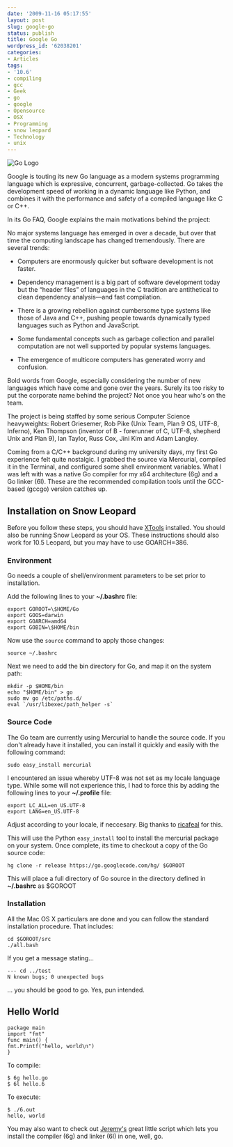 ```yaml
---
date: '2009-11-16 05:17:55'
layout: post
slug: google-go
status: publish
title: Google Go
wordpress_id: '62038201'
categories:
- Articles
tags:
- '10.6'
- compiling
- gcc
- Geek
- go
- google
- Opensource
- OSX
- Programming
- snow leopard
- Technology
- unix
---
```


![Go Logo](http://timk.co.za/wp-content/uploads/2009/11/bumper480x270.png)

Google is touting its new Go language as a modern systems programming language which is expressive, concurrent, garbage-collected. Go takes the development speed of working in a dynamic language like Python, and combines it with the performance and safety of a compiled language like C or C++.

In its Go FAQ, Google explains the main motivations behind the project:

No major systems language has emerged in over a decade, but over that time the computing landscape has changed tremendously. There are several trends:



	
  * Computers are enormously quicker but software development is not faster.

	
  * Dependency management is a big part of software development today but the “header files” of languages in the C tradition are antithetical to clean dependency analysis—and fast compilation.

	
  * There is a growing rebellion against cumbersome type systems like those of Java and C++, pushing people towards dynamically typed languages such as Python and JavaScript.

	
  * Some fundamental concepts such as garbage collection and parallel computation are not well supported by popular systems languages.

	
  * The emergence of multicore computers has generated worry and confusion.


Bold words from Google, especially considering the number of new languages which have come and gone over the years. Surely its too risky to put the corporate name behind the project? Not once you hear who's on the team.

The project is being staffed by some serious Computer Science heavyweights: Robert Griesemer, Rob Pike (Unix Team, Plan 9 OS, UTF-8, Inferno), Ken Thompson (inventor of B - forerunner of C, UTF-8, shepherd Unix and Plan 9), Ian Taylor, Russ Cox, Jini Kim and Adam Langley.

Coming from a C/C++ background during my university days, my first Go experience felt quite nostalgic. I grabbed the source via Mercurial, compiled it in the Terminal, and configured some shell environment variables. What I was left with was a native Go compiler for my x64 architecture (6g) and a Go linker (6l). These are the recommended compilation tools until the GCC-based (gccgo) version catches up.


## Installation on Snow Leopard


Before you follow these steps, you should have [XTools](http://developer.apple.com/TOOLS/Xcode/) installed. You should also be running Snow Leopard as your OS. These instructions should also work for 10.5 Leopard, but you may have to use GOARCH=386.


### Environment


Go needs a couple of shell/environment parameters to be set prior to installation.

Add the following lines to your **~/.bashrc** file:
 
    export GOROOT=\$HOME/Go
    export GOOS=darwin
    export GOARCH=amd64
    export GOBIN=\$HOME/bin


Now use the `source` command to apply those changes:
    
    source ~/.bashrc


Next we need to add the bin directory for Go, and map it on the system path:
    
    mkdir -p $HOME/bin
    echo "$HOME/bin" > go
    sudo mv go /etc/paths.d/
    eval `/usr/libexec/path_helper -s`




### Source Code


The Go team are currently using Mercurial to handle the source code. If you don't already have it installed, you can install it quickly and easily with the following command:

    
    sudo easy_install mercurial


I encountered an issue whereby UTF-8 was not set as my locale language type. While some will not experience this, I had to force this by adding the following lines to your **~/.profile** file:

    
    export LC_ALL=en_US.UTF-8
    export LANG=en_US.UTF-8


Adjust according to your locale, if neccesary. Big thanks to [ricafeal](http://mytechblogdiary.wordpress.com/2009/10/04/mercurial-in-snow-leopard-utf-8-error/) for this.

This will use the Python `easy_install` tool to install the mercurial package on your system. Once complete, its time to checkout a copy of the Go source code:

    
    hg clone -r release https://go.googlecode.com/hg/ $GOROOT


This will place a full directory of Go source in the directory defined in **~/.bashrc** as $GOROOT


### Installation


All the Mac OS X particulars are done and you can follow the standard installation procedure. That includes:

    
    cd $GOROOT/src
    ./all.bash


If you get a message stating...

    
    --- cd ../test
    N known bugs; 0 unexpected bugs



... you should be good to go. Yes, pun intended.


## Hello World
    
    package main
    import "fmt"
    func main() {
    fmt.Printf("hello, world\n")
    }


To compile:
    
    $ 6g hello.go
    $ 6l hello.6

To execute:

    
    $ ./6.out
    hello, world



You may also want to check out [Jeremy's](http://jeremyhubert.com/articles/installing-google-go-on-osx-snow-leopard.html) great little script which lets you install the compiler (6g) and linker (6l) in one, well, go.

